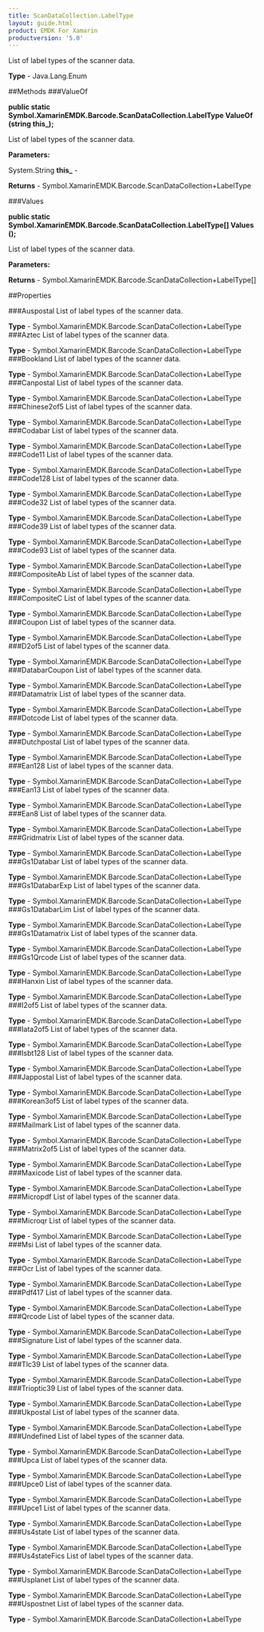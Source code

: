```yaml
---
title: ScanDataCollection.LabelType
layout: guide.html
product: EMDK For Xamarin 
productversion: '5.0' 
---
```

List of label types of the scanner data.

**Type** - Java.Lang.Enum

##Methods
###ValueOf

**public static Symbol.XamarinEMDK.Barcode.ScanDataCollection.LabelType ValueOf (string this_);**

List of label types of the scanner data.

**Parameters:**

System.String **this_**  - 

**Returns** - Symbol.XamarinEMDK.Barcode.ScanDataCollection+LabelType

###Values

**public static Symbol.XamarinEMDK.Barcode.ScanDataCollection.LabelType[] Values ();**

List of label types of the scanner data.

**Parameters:**

**Returns** - Symbol.XamarinEMDK.Barcode.ScanDataCollection+LabelType[]

##Properties

###Auspostal
List of label types of the scanner data.

**Type** - Symbol.XamarinEMDK.Barcode.ScanDataCollection+LabelType
###Aztec
List of label types of the scanner data.

**Type** - Symbol.XamarinEMDK.Barcode.ScanDataCollection+LabelType
###Bookland
List of label types of the scanner data.

**Type** - Symbol.XamarinEMDK.Barcode.ScanDataCollection+LabelType
###Canpostal
List of label types of the scanner data.

**Type** - Symbol.XamarinEMDK.Barcode.ScanDataCollection+LabelType
###Chinese2of5
List of label types of the scanner data.

**Type** - Symbol.XamarinEMDK.Barcode.ScanDataCollection+LabelType
###Codabar
List of label types of the scanner data.

**Type** - Symbol.XamarinEMDK.Barcode.ScanDataCollection+LabelType
###Code11
List of label types of the scanner data.

**Type** - Symbol.XamarinEMDK.Barcode.ScanDataCollection+LabelType
###Code128
List of label types of the scanner data.

**Type** - Symbol.XamarinEMDK.Barcode.ScanDataCollection+LabelType
###Code32
List of label types of the scanner data.

**Type** - Symbol.XamarinEMDK.Barcode.ScanDataCollection+LabelType
###Code39
List of label types of the scanner data.

**Type** - Symbol.XamarinEMDK.Barcode.ScanDataCollection+LabelType
###Code93
List of label types of the scanner data.

**Type** - Symbol.XamarinEMDK.Barcode.ScanDataCollection+LabelType
###CompositeAb
List of label types of the scanner data.

**Type** - Symbol.XamarinEMDK.Barcode.ScanDataCollection+LabelType
###CompositeC
List of label types of the scanner data.

**Type** - Symbol.XamarinEMDK.Barcode.ScanDataCollection+LabelType
###Coupon
List of label types of the scanner data.

**Type** - Symbol.XamarinEMDK.Barcode.ScanDataCollection+LabelType
###D2of5
List of label types of the scanner data.

**Type** - Symbol.XamarinEMDK.Barcode.ScanDataCollection+LabelType
###DatabarCoupon
List of label types of the scanner data.

**Type** - Symbol.XamarinEMDK.Barcode.ScanDataCollection+LabelType
###Datamatrix
List of label types of the scanner data.

**Type** - Symbol.XamarinEMDK.Barcode.ScanDataCollection+LabelType
###Dotcode
List of label types of the scanner data.

**Type** - Symbol.XamarinEMDK.Barcode.ScanDataCollection+LabelType
###Dutchpostal
List of label types of the scanner data.

**Type** - Symbol.XamarinEMDK.Barcode.ScanDataCollection+LabelType
###Ean128
List of label types of the scanner data.

**Type** - Symbol.XamarinEMDK.Barcode.ScanDataCollection+LabelType
###Ean13
List of label types of the scanner data.

**Type** - Symbol.XamarinEMDK.Barcode.ScanDataCollection+LabelType
###Ean8
List of label types of the scanner data.

**Type** - Symbol.XamarinEMDK.Barcode.ScanDataCollection+LabelType
###Gridmatrix
List of label types of the scanner data.

**Type** - Symbol.XamarinEMDK.Barcode.ScanDataCollection+LabelType
###Gs1Databar
List of label types of the scanner data.

**Type** - Symbol.XamarinEMDK.Barcode.ScanDataCollection+LabelType
###Gs1DatabarExp
List of label types of the scanner data.

**Type** - Symbol.XamarinEMDK.Barcode.ScanDataCollection+LabelType
###Gs1DatabarLim
List of label types of the scanner data.

**Type** - Symbol.XamarinEMDK.Barcode.ScanDataCollection+LabelType
###Gs1Datamatrix
List of label types of the scanner data.

**Type** - Symbol.XamarinEMDK.Barcode.ScanDataCollection+LabelType
###Gs1Qrcode
List of label types of the scanner data.

**Type** - Symbol.XamarinEMDK.Barcode.ScanDataCollection+LabelType
###Hanxin
List of label types of the scanner data.

**Type** - Symbol.XamarinEMDK.Barcode.ScanDataCollection+LabelType
###I2of5
List of label types of the scanner data.

**Type** - Symbol.XamarinEMDK.Barcode.ScanDataCollection+LabelType
###Iata2of5
List of label types of the scanner data.

**Type** - Symbol.XamarinEMDK.Barcode.ScanDataCollection+LabelType
###Isbt128
List of label types of the scanner data.

**Type** - Symbol.XamarinEMDK.Barcode.ScanDataCollection+LabelType
###Jappostal
List of label types of the scanner data.

**Type** - Symbol.XamarinEMDK.Barcode.ScanDataCollection+LabelType
###Korean3of5
List of label types of the scanner data.

**Type** - Symbol.XamarinEMDK.Barcode.ScanDataCollection+LabelType
###Mailmark
List of label types of the scanner data.

**Type** - Symbol.XamarinEMDK.Barcode.ScanDataCollection+LabelType
###Matrix2of5
List of label types of the scanner data.

**Type** - Symbol.XamarinEMDK.Barcode.ScanDataCollection+LabelType
###Maxicode
List of label types of the scanner data.

**Type** - Symbol.XamarinEMDK.Barcode.ScanDataCollection+LabelType
###Micropdf
List of label types of the scanner data.

**Type** - Symbol.XamarinEMDK.Barcode.ScanDataCollection+LabelType
###Microqr
List of label types of the scanner data.

**Type** - Symbol.XamarinEMDK.Barcode.ScanDataCollection+LabelType
###Msi
List of label types of the scanner data.

**Type** - Symbol.XamarinEMDK.Barcode.ScanDataCollection+LabelType
###Ocr
List of label types of the scanner data.

**Type** - Symbol.XamarinEMDK.Barcode.ScanDataCollection+LabelType
###Pdf417
List of label types of the scanner data.

**Type** - Symbol.XamarinEMDK.Barcode.ScanDataCollection+LabelType
###Qrcode
List of label types of the scanner data.

**Type** - Symbol.XamarinEMDK.Barcode.ScanDataCollection+LabelType
###Signature
List of label types of the scanner data.

**Type** - Symbol.XamarinEMDK.Barcode.ScanDataCollection+LabelType
###Tlc39
List of label types of the scanner data.

**Type** - Symbol.XamarinEMDK.Barcode.ScanDataCollection+LabelType
###Trioptic39
List of label types of the scanner data.

**Type** - Symbol.XamarinEMDK.Barcode.ScanDataCollection+LabelType
###Ukpostal
List of label types of the scanner data.

**Type** - Symbol.XamarinEMDK.Barcode.ScanDataCollection+LabelType
###Undefined
List of label types of the scanner data.

**Type** - Symbol.XamarinEMDK.Barcode.ScanDataCollection+LabelType
###Upca
List of label types of the scanner data.

**Type** - Symbol.XamarinEMDK.Barcode.ScanDataCollection+LabelType
###Upce0
List of label types of the scanner data.

**Type** - Symbol.XamarinEMDK.Barcode.ScanDataCollection+LabelType
###Upce1
List of label types of the scanner data.

**Type** - Symbol.XamarinEMDK.Barcode.ScanDataCollection+LabelType
###Us4state
List of label types of the scanner data.

**Type** - Symbol.XamarinEMDK.Barcode.ScanDataCollection+LabelType
###Us4stateFics
List of label types of the scanner data.

**Type** - Symbol.XamarinEMDK.Barcode.ScanDataCollection+LabelType
###Usplanet
List of label types of the scanner data.

**Type** - Symbol.XamarinEMDK.Barcode.ScanDataCollection+LabelType
###Uspostnet
List of label types of the scanner data.

**Type** - Symbol.XamarinEMDK.Barcode.ScanDataCollection+LabelType
